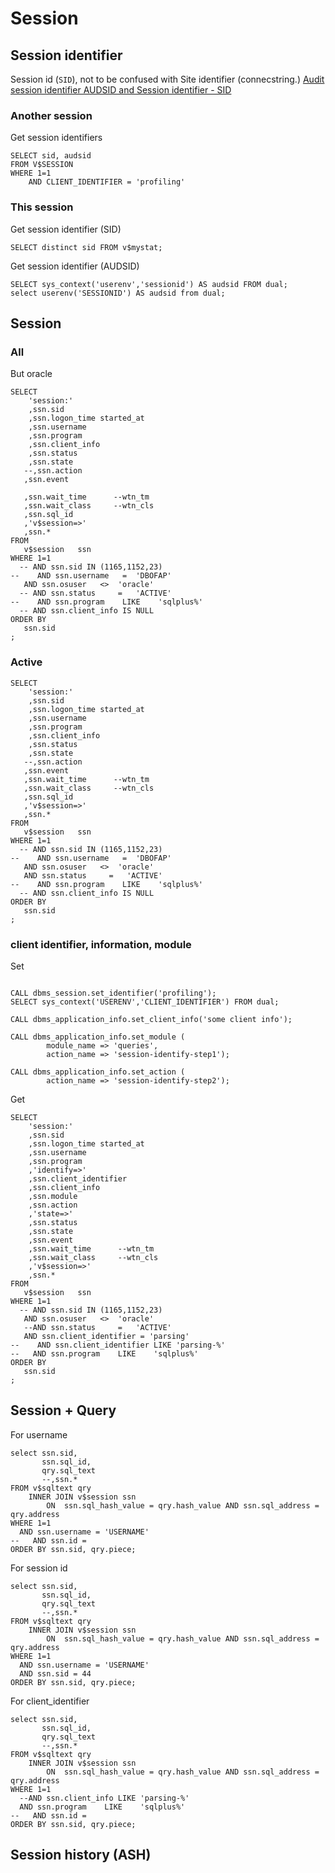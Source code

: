 # Session

## Session identifier

Session id (`SID`), not to be confused with Site identifier (connecstring.)
[Audit session identifier AUDSID and Session identifier - SID](https://mwidlake.wordpress.com/2010/06/17/what-is-audsid/)

### Another session

Get session identifiers
```oracle
SELECT sid, audsid
FROM V$SESSION
WHERE 1=1
    AND CLIENT_IDENTIFIER = 'profiling'
```

### This session

Get session identifier (SID)
```oracle
SELECT distinct sid FROM v$mystat;
```

Get session identifier (AUDSID)
```oracle
SELECT sys_context('userenv','sessionid') AS audsid FROM dual;
select userenv('SESSIONID') AS audsid from dual;
```

## Session

### All 

But oracle
```oracle
SELECT 
    'session:'
    ,ssn.sid
    ,ssn.logon_time started_at
    ,ssn.username
    ,ssn.program
    ,ssn.client_info
    ,ssn.status   
    ,ssn.state       
   --,ssn.action        
   ,ssn.event

   ,ssn.wait_time      --wtn_tm
   ,ssn.wait_class     --wtn_cls
   ,ssn.sql_id
   ,'v$session=>'
   ,ssn.*
FROM 
   v$session   ssn
WHERE 1=1
  -- AND ssn.sid IN (1165,1152,23)
--    AND ssn.username   =  'DBOFAP'
   AND ssn.osuser   <>  'oracle'
  -- AND ssn.status     =   'ACTIVE'
--    AND ssn.program    LIKE    'sqlplus%'
  -- AND ssn.client_info IS NULL
ORDER BY
   ssn.sid
;
```

### Active
```oracle
SELECT 
    'session:'
    ,ssn.sid
    ,ssn.logon_time started_at
    ,ssn.username
    ,ssn.program
    ,ssn.client_info
    ,ssn.status   
    ,ssn.state       
   --,ssn.action        
   ,ssn.event
   ,ssn.wait_time      --wtn_tm
   ,ssn.wait_class     --wtn_cls
   ,ssn.sql_id
   ,'v$session=>'
   ,ssn.*
FROM 
   v$session   ssn
WHERE 1=1
  -- AND ssn.sid IN (1165,1152,23)
--    AND ssn.username   =  'DBOFAP'
   AND ssn.osuser   <>  'oracle'
   AND ssn.status     =   'ACTIVE'
--    AND ssn.program    LIKE    'sqlplus%'
  -- AND ssn.client_info IS NULL
ORDER BY
   ssn.sid
;
```

### client identifier, information, module

Set
```oracle

CALL dbms_session.set_identifier('profiling');
SELECT sys_context('USERENV','CLIENT_IDENTIFIER') FROM dual;

CALL dbms_application_info.set_client_info('some client info');

CALL dbms_application_info.set_module (
        module_name => 'queries', 
        action_name => 'session-identify-step1');

CALL dbms_application_info.set_action (
        action_name => 'session-identify-step2'); 
```

Get
```oracle
SELECT 
    'session:'
    ,ssn.sid
    ,ssn.logon_time started_at
    ,ssn.username
    ,ssn.program
    ,'identify=>'
    ,ssn.client_identifier
    ,ssn.client_info
    ,ssn.module
    ,ssn.action
    ,'state=>'
    ,ssn.status   
    ,ssn.state       
    ,ssn.event
    ,ssn.wait_time      --wtn_tm
    ,ssn.wait_class     --wtn_cls
    ,'v$session=>'
    ,ssn.*
FROM 
   v$session   ssn
WHERE 1=1
  -- AND ssn.sid IN (1165,1152,23)
   AND ssn.osuser   <>  'oracle'
   --AND ssn.status     =   'ACTIVE'
   AND ssn.client_identifier = 'parsing'
--    AND ssn.client_identifier LIKE 'parsing-%'
--   AND ssn.program    LIKE    'sqlplus%'
ORDER BY
   ssn.sid
;
```



## Session + Query


For username
```oracle
select ssn.sid,
       ssn.sql_id,
       qry.sql_text
       --,ssn.*
FROM v$sqltext qry
    INNER JOIN v$session ssn 
        ON  ssn.sql_hash_value = qry.hash_value AND ssn.sql_address = qry.address
WHERE 1=1
  AND ssn.username = 'USERNAME'
--   AND ssn.id = 
ORDER BY ssn.sid, qry.piece;
```

For session id
```oracle
select ssn.sid,
       ssn.sql_id,
       qry.sql_text
       --,ssn.*
FROM v$sqltext qry
    INNER JOIN v$session ssn 
        ON  ssn.sql_hash_value = qry.hash_value AND ssn.sql_address = qry.address
WHERE 1=1
  AND ssn.username = 'USERNAME'
  AND ssn.sid = 44 
ORDER BY ssn.sid, qry.piece;
```

For client_identifier
```oracle
select ssn.sid,
       ssn.sql_id,
       qry.sql_text
       --,ssn.*
FROM v$sqltext qry
    INNER JOIN v$session ssn 
        ON  ssn.sql_hash_value = qry.hash_value AND ssn.sql_address = qry.address
WHERE 1=1
  --AND ssn.client_info LIKE 'parsing-%'
  AND ssn.program    LIKE    'sqlplus%'
--   AND ssn.id = 
ORDER BY ssn.sid, qry.piece;
```

## Session history (ASH)